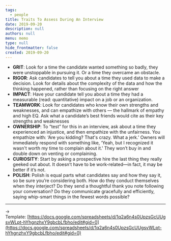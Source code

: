 ```yaml
---
tags: 
  - people
title: Traits To Assess During An Interview
date: 2019-09-20
description: null
authors: null
menu: memo
type: null
hide_frontmatter: false
created: 2019-09-20
---
```


* **GRIT**: Look for a time the candidate wanted something so badly, they were unstoppable in pursuing it. Or a time they overcame an obstacle.
* **RIGOR**: Ask candidates to tell you about a time they used data to make a decision. Look for details about the complexity of the data and how the thinking happened, rather than focusing on the right answer
* **IMPACT**: Have your candidate tell you about a time they had a measurable (read: quantitative) impact on a job or an organization.
* **TEAMWORK**: Look for candidates who know their own strengths and weaknesses, and can empathize with others — the hallmark of empathy and high EQ. Ask what a candidate’s best friends would cite as their key strengths and weaknesses
* **OWNERSHIP**: To “test” for this in an interview, ask about a time they experienced an injustice, and then empathize with the unfairness. You empathize with: ‘Are you kidding? That's crazy. What a jerk.’ Owners will immediately respond with something like, ‘Yeah, but I recognized it wasn't worth my time to complain about it.' They won’t buy in and double down on venting or complaining.
* **CURIOSITY**: Start by asking a prospective hire the last thing they really geeked out about. It doesn’t have to be work-related—in fact, it may be better if it’s not.
* **POLISH**: Polish is equal parts what candidates say and how they say it, so be sure you’re considering both. How do they conduct themselves when they interject? Do they send a thoughtful thank you note following your conversation? Do they communicate gracefully and efficiently, saying whip-smart things in the fewest words possible?

---

→ Template: [https://docs.google.com/spreadsheets/d/1q2a6n4s0UpzsGcUUgsvWLpt-hYhgnzhxY9gbcbLfbho/edit#gid=0](https://docs.google.com/spreadsheets/d/1q2a6n4s0UpzsGcUUgsvWLpt-hYhgnzhxY9gbcbLfbho/edit#gid=0)
